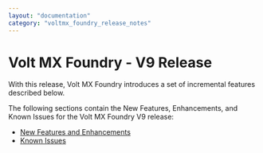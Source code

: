```yaml
---
layout: "documentation"
category: "voltmx_foundry_release_notes"
---
```

                           

Volt MX  Foundry - V9 Release
===========================

With this release, Volt MX Foundry introduces a set of incremental features described below.

The following sections contain the New Features, Enhancements, and Known Issues for the Volt MX Foundry V9 release:

*   [New Features and Enhancements](V9_New_Features.html)
*   [Known Issues](V9_Knownissues.html)
